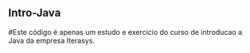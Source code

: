 ## Intro-Java
#Este código é apenas um estudo e exercicio do curso de introducao a Java da empresa Iterasys.
